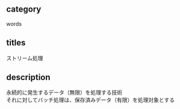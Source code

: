 ## category

words

## titles

ストリーム処理

## description

永続的に発生するデータ（無限）を処理する技術  
それに対してバッチ処理は、保存済みデータ（有限）を処理対象とする
